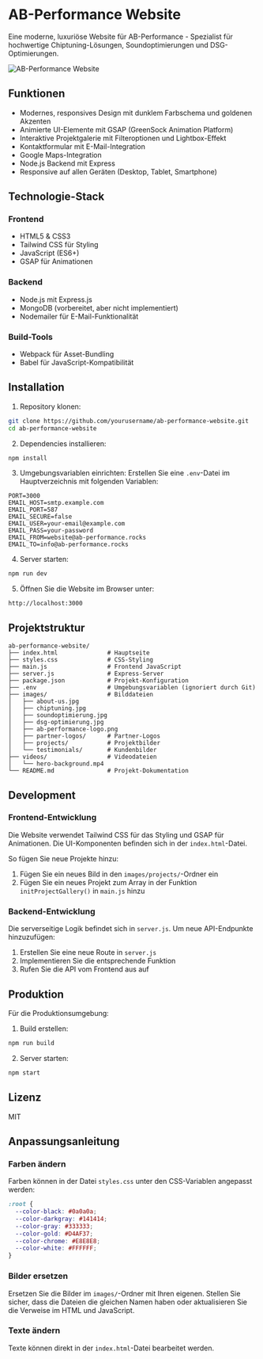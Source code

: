 # AB-Performance Website

Eine moderne, luxuriöse Website für AB-Performance - Spezialist für hochwertige Chiptuning-Lösungen, Soundoptimierungen und DSG-Optimierungen.

![AB-Performance Website](screenshot.png)

## Funktionen

- Modernes, responsives Design mit dunklem Farbschema und goldenen Akzenten
- Animierte UI-Elemente mit GSAP (GreenSock Animation Platform)
- Interaktive Projektgalerie mit Filteroptionen und Lightbox-Effekt
- Kontaktformular mit E-Mail-Integration
- Google Maps-Integration
- Node.js Backend mit Express
- Responsive auf allen Geräten (Desktop, Tablet, Smartphone)

## Technologie-Stack

### Frontend
- HTML5 & CSS3
- Tailwind CSS für Styling
- JavaScript (ES6+)
- GSAP für Animationen

### Backend
- Node.js mit Express.js
- MongoDB (vorbereitet, aber nicht implementiert)
- Nodemailer für E-Mail-Funktionalität

### Build-Tools
- Webpack für Asset-Bundling
- Babel für JavaScript-Kompatibilität

## Installation

1. Repository klonen:
```bash
git clone https://github.com/yourusername/ab-performance-website.git
cd ab-performance-website
```

2. Dependencies installieren:
```bash
npm install
```

3. Umgebungsvariablen einrichten:
Erstellen Sie eine `.env`-Datei im Hauptverzeichnis mit folgenden Variablen:
```
PORT=3000
EMAIL_HOST=smtp.example.com
EMAIL_PORT=587
EMAIL_SECURE=false
EMAIL_USER=your-email@example.com
EMAIL_PASS=your-password
EMAIL_FROM=website@ab-performance.rocks
EMAIL_TO=info@ab-performance.rocks
```

4. Server starten:
```bash
npm run dev
```

5. Öffnen Sie die Website im Browser unter:
```
http://localhost:3000
```

## Projektstruktur

```
ab-performance-website/
├── index.html              # Hauptseite
├── styles.css              # CSS-Styling
├── main.js                 # Frontend JavaScript
├── server.js               # Express-Server
├── package.json            # Projekt-Konfiguration
├── .env                    # Umgebungsvariablen (ignoriert durch Git)
├── images/                 # Bilddateien
│   ├── about-us.jpg
│   ├── chiptuning.jpg
│   ├── soundoptimierung.jpg
│   ├── dsg-optimierung.jpg
│   ├── ab-performance-logo.png
│   ├── partner-logos/      # Partner-Logos
│   ├── projects/           # Projektbilder
│   └── testimonials/       # Kundenbilder
├── videos/                 # Videodateien
│   └── hero-background.mp4
└── README.md               # Projekt-Dokumentation
```

## Development

### Frontend-Entwicklung

Die Website verwendet Tailwind CSS für das Styling und GSAP für Animationen. Die UI-Komponenten befinden sich in der `index.html`-Datei.

So fügen Sie neue Projekte hinzu:
1. Fügen Sie ein neues Bild in den `images/projects/`-Ordner ein
2. Fügen Sie ein neues Projekt zum Array in der Funktion `initProjectGallery()` in `main.js` hinzu

### Backend-Entwicklung

Die serverseitige Logik befindet sich in `server.js`. Um neue API-Endpunkte hinzuzufügen:

1. Erstellen Sie eine neue Route in `server.js`
2. Implementieren Sie die entsprechende Funktion
3. Rufen Sie die API vom Frontend aus auf

## Produktion

Für die Produktionsumgebung:

1. Build erstellen:
```bash
npm run build
```

2. Server starten:
```bash
npm start
```

## Lizenz

MIT

## Anpassungsanleitung

### Farben ändern

Farben können in der Datei `styles.css` unter den CSS-Variablen angepasst werden:

```css
:root {
  --color-black: #0a0a0a;
  --color-darkgray: #141414;
  --color-gray: #333333;
  --color-gold: #D4AF37;
  --color-chrome: #E8E8E8;
  --color-white: #FFFFFF;
}
```

### Bilder ersetzen

Ersetzen Sie die Bilder im `images/`-Ordner mit Ihren eigenen. Stellen Sie sicher, dass die Dateien die gleichen Namen haben oder aktualisieren Sie die Verweise im HTML und JavaScript.

### Texte ändern

Texte können direkt in der `index.html`-Datei bearbeitet werden.